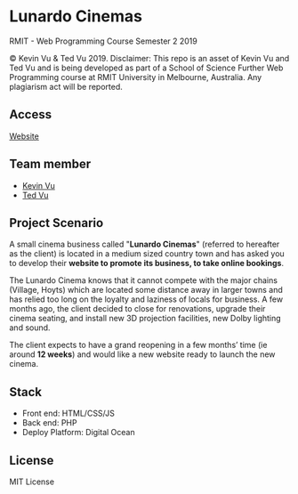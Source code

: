 # **Lunardo Cinemas**

RMIT - Web Programming Course Semester 2 2019

© Kevin Vu & Ted Vu 2019. Disclaimer: This repo is an asset of Kevin Vu and Ted Vu and is being developed as part of a School of Science Further Web Programming course at RMIT University in Melbourne, Australia. Any plagiarism act will be reported.

## Access

[Website](http://178.128.126.130/index.php)

## Team member
- [Kevin Vu](https://github.com/kevinvu184)
- [Ted Vu](https://github.com/Ted-Vu)

## Project Scenario
A small cinema business called "**Lunardo Cinemas**" (referred to hereafter as the client) is located in a medium sized country town and has asked you to develop their **website to promote its business, to take online bookings**.

The Lunardo Cinema knows that it cannot compete with the major chains (Village, Hoyts) which are located some distance away in larger towns and has relied too long on the loyalty and laziness of locals for business. A few months ago, the client decided to close for renovations, upgrade their cinema seating, and install new 3D projection facilities, new Dolby lighting and sound.

The client expects to have a grand reopening in a few months’ time (ie around **12 weeks**) and would like a new website ready to launch the new cinema.

## Stack
- Front end: HTML/CSS/JS
- Back end: PHP
- Deploy Platform: Digital Ocean

## License 

MIT License

